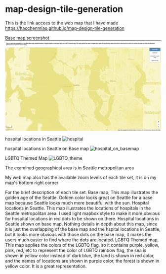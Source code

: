 # map-design-tile-generation
This is the link accees to the web map that I have made
https://haochenmiao.github.io/map-design-tile-generation

Base map screenshot
![base map](/assets/ScreenShots/Basemap.png)

hospital locations in Seattle
![hospital](/assets/ScreenShots/hospital%20locations.png)

hospital locations in Seattle on Base map
![hospital_on_basemap](/assets/ScreenShots/Hospital%20locations%20on%20base%20map.png)

LGBTQ Themed Map
![LGBTQ_theme](/assets/ScreenShots/LGBTQ%20theme.png)

The examined geographical area is in Seattle metropolitan area

My web map also has the available zoom levels of each tile set, it is on my map's bottom right corner

For the brief description of each tile set.
Base map, This map illustrates the golden age of the Seattle. Golden color looks great on Seattle for a base map because Seattle looks much more beautiful with the sun.
Hospital locations in Seattle. This map illustrates the locations of hospitals in the Seattle metropolitan area. I used light mapbox style to make it more obvious for hospital locations in red dots to be shown on there.
Hospital locations in Seattle shown on base map. Nothing details in depth about this map, since it is just the overlapping of the base map and the hspital locations in Seattle, but it looks more obvious with those dots on the base map, it makes the users much easier to find where the dots are located.
LGBTQ Themed map, This map applies the colors of the LGBTQ flag, so it contains purple, yellow, pink, red, etc to represent the color of LGBTQ rainbow flag, the sea is shown in yellow color instead of dark blue, the land is shown in red color, and the names of locations are shown in purple color, the forest is shown in yellow color. It is a great representation.
